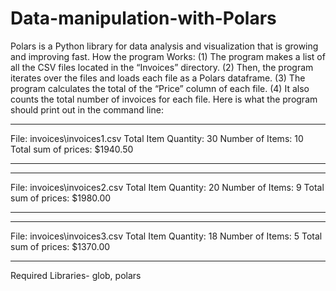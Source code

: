 # Data-manipulation-with-Polars
Polars is a Python library for data analysis and visualization that is growing and improving fast.
How the program Works:
(1) The program makes a list of all the CSV files located in the “Invoices” directory.
(2) Then, the program iterates over the files and loads each file as a Polars dataframe. 
(3) The program calculates the total of the “Price” column of each file. 
(4) It also counts the total number of invoices for each file.
Here is what the program should print out in the command line: 
******************************
File: invoices\invoices1.csv
Total Item Quantity: 30
Number of Items: 10
Total sum of prices: $1940.50
******************************
******************************
File: invoices\invoices2.csv
Total Item Quantity: 20
Number of Items: 9
Total sum of prices: $1980.00
******************************
******************************
File: invoices\invoices3.csv
Total Item Quantity: 18
Number of Items: 5
Total sum of prices: $1370.00
******************************
Required Libraries- glob, polars
